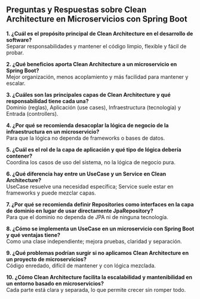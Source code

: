 ## Preguntas y Respuestas sobre Clean Architecture en Microservicios con Spring Boot

**1. ¿Cuál es el propósito principal de Clean Architecture en el desarrollo de software?**  
Separar responsabilidades y mantener el código limpio, flexible y fácil de probar.

**2. ¿Qué beneficios aporta Clean Architecture a un microservicio en Spring Boot?**  
Mejor organización, menos acoplamiento y más facilidad para mantener y escalar.

**3. ¿Cuáles son las principales capas de Clean Architecture y qué responsabilidad tiene cada una?**  
Dominio (reglas), Aplicación (use cases), Infraestructura (tecnología) y Entrada (controllers).

**4. ¿Por qué se recomienda desacoplar la lógica de negocio de la infraestructura en un microservicio?**  
Para que la lógica no dependa de frameworks o bases de datos.

**5. ¿Cuál es el rol de la capa de aplicación y qué tipo de lógica debería contener?**  
Coordina los casos de uso del sistema, no la lógica de negocio pura.

**6. ¿Qué diferencia hay entre un UseCase y un Service en Clean Architecture?**  
UseCase resuelve una necesidad específica; Service suele estar en frameworks y puede mezclar capas.

**7. ¿Por qué se recomienda definir Repositories como interfaces en la capa de dominio en lugar de usar directamente JpaRepository?**  
Para que el dominio no dependa de JPA ni de ninguna tecnología.

**8. ¿Cómo se implementa un UseCase en un microservicio con Spring Boot y qué ventajas tiene?**  
Como una clase independiente; mejora pruebas, claridad y separación.

**9. ¿Qué problemas podrían surgir si no aplicamos Clean Architecture en un proyecto de microservicios?**  
Código enredado, difícil de mantener y con lógica mezclada.

**10. ¿Cómo Clean Architecture facilita la escalabilidad y mantenibilidad en un entorno basado en microservicios?**  
Cada parte está clara y separada, lo que permite crecer sin romper todo.
